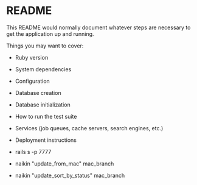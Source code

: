 # README

This README would normally document whatever steps are necessary to get the
application up and running.

Things you may want to cover:

* Ruby version

* System dependencies

* Configuration

* Database creation

* Database initialization

* How to run the test suite

* Services (job queues, cache servers, search engines, etc.)

* Deployment instructions

* rails s -p 7777

* naikin "update_from_mac" mac_branch

* naikin "update_sort_by_status" mac_branch

